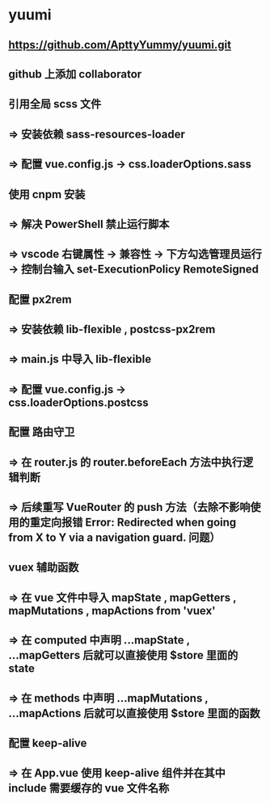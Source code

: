 # yuumi

## https://github.com/ApttyYummy/yuumi.git
## github 上添加 collaborator

## 引用全局 scss 文件
## => 安装依赖 sass-resources-loader
## => 配置 vue.config.js -> css.loaderOptions.sass

## 使用 cnpm 安装
## => 解决 PowerShell 禁止运行脚本
## => vscode 右键属性 -> 兼容性 -> 下方勾选管理员运行 -> 控制台输入 set-ExecutionPolicy RemoteSigned

## 配置 px2rem 
## => 安装依赖 lib-flexible , postcss-px2rem
## => main.js 中导入 lib-flexible
## => 配置 vue.config.js -> css.loaderOptions.postcss

## 配置 路由守卫
## => 在 router.js 的 router.beforeEach 方法中执行逻辑判断
## => 后续重写 VueRouter 的 push 方法（去除不影响使用的重定向报错 Error: Redirected when going from X to Y via a navigation guard. 问题）

## vuex 辅助函数
## => 在 vue 文件中导入 mapState , mapGetters , mapMutations , mapActions from 'vuex'
## => 在 computed 中声明 ...mapState , ...mapGetters 后就可以直接使用 $store 里面的 state
## => 在 methods 中声明 ...mapMutations , ...mapActions 后就可以直接使用 $store 里面的函数

## 配置 keep-alive
## => 在 App.vue 使用 keep-alive 组件并在其中 include 需要缓存的 vue 文件名称
